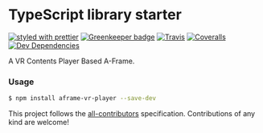 # TypeScript library starter

[![styled with prettier](https://img.shields.io/badge/styled_with-prettier-ff69b4.svg)](https://github.com/prettier/prettier)
[![Greenkeeper badge](https://badges.greenkeeper.io/alexjoverm/typescript-library-starter.svg)](https://greenkeeper.io/)
[![Travis](https://img.shields.io/travis/alexjoverm/typescript-library-starter.svg)](https://travis-ci.org/alexjoverm/typescript-library-starter)
[![Coveralls](https://img.shields.io/coveralls/alexjoverm/typescript-library-starter.svg)](https://coveralls.io/github/alexjoverm/typescript-library-starter)
[![Dev Dependencies](https://david-dm.org/alexjoverm/typescript-library-starter/dev-status.svg)](https://david-dm.org/alexjoverm/typescript-library-starter?type=dev)


A VR Contents Player Based A-Frame.

### Usage

```bash
$ npm install aframe-vr-player --save-dev
```


This project follows the [all-contributors](https://github.com/kentcdodds/all-contributors) specification. Contributions of any kind are welcome!
